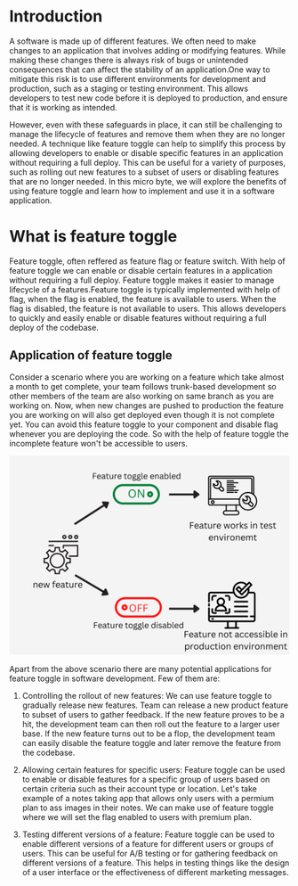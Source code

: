 # Introduction

A software is made up of different features. We often need to make changes to an application that involves adding or modifying features. While making these changes there is always risk of bugs or unintended consequences that can affect the stability of an application.One way to mitigate this risk is to use different environments for development and production, such as a staging or testing environment. This allows developers to test new code before it is deployed to production, and ensure that it is working as intended.

However, even with these safeguards in place, it can still be challenging to manage the lifecycle of features and remove them when they are no longer needed. A technique like feature toggle can help to simplify this process by allowing developers to enable or disable specific features in an application without requiring a full deploy. This can be useful for a variety of purposes, such as rolling out new features to a subset of users or disabling features that are no longer needed.
In this micro byte, we will explore the benefits of using feature toggle and learn how to implement and use it in a software application.

# What is feature toggle

Feature toggle, often reffered as feature flag or feature switch. With help of feature toggle we can enable or disable certain features in a application without requiring a full deploy. Feature toggle makes it easier to manage lifecycle of a features.Feature toggle is typically implemented with help of flag, when the flag is enabled, the feature is available to users. When the flag is disabled, the feature is not available to users. This allows developers to quickly and easily enable or disable features without requiring a full deploy of the codebase.

## Application of feature toggle

Consider a scenario where you are working on a feature which take almost a month to get complete, your team follows trunk-based development so other members of the team are also working on same branch as you are working on. Now, when new changes are pushed to production the feature you are working on will also get deployed even though it is not complete yet. You can avoid this feature toggle to your component and disable flag whenever you are deploying the code. So with the help of feature toggle the incomplete feature won't be accessible to users.

![feature-toggle](/UNDERSTANDING%20FEATURE%20TOGGLE/Images/FEATURE_TOGGLE.png)

Apart from the above scenario there are many potential applications for feature toggle in software development. Few of them are:

1. Controlling the rollout of new features: We can use feature toggle to gradually release new features. Team can release a new product feature to subset of users to gather feedback. If the new feature proves to be a hit, the development team can then roll out the feature to a larger user base. If the new feature turns out to be a flop, the development team can easily disable the feature toggle and later remove the feature from the codebase.

2. Allowing certain features for specific users: Feature toggle can be used to enable or disable features for a specific group of users based on certain criteria such as their account type or location. Let's take example of a notes taking app that allows only users with a permium plan to ass images in their notes. We can make use of feature toggle where we will set the flag enabled to users with premium plan.

3. Testing different versions of a feature: Feature toggle can be used to enable different versions of a feature for different users or groups of users. This can be useful for A/B testing or for gathering feedback on different versions of a feature. This helps in testing things like the design of a user interface or the effectiveness of different marketing messages.
